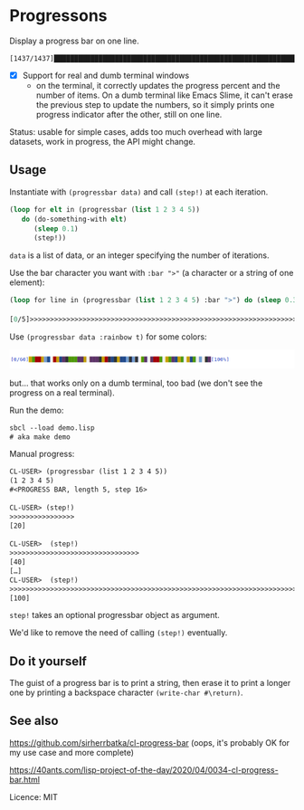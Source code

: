 # Progressons

Display a progress bar on one line.

    [1437/1437]██████████████████████████████████████████████████████████████████████████[100%]

- [X] Support for real and dumb terminal windows
  - on the terminal, it correctly updates the progress percent and the number of items. On a dumb terminal like Emacs Slime, it can't erase the previous step to update the numbers, so it simply prints one progress indicator after the other, still on one line.

Status: usable for simple cases, adds too much overhead with large datasets, work in progress, the API might change.

## Usage

Instantiate with `(progressbar data)` and call `(step!)` at each iteration.

~~~lisp
(loop for elt in (progressbar (list 1 2 3 4 5))
   do (do-something-with elt)
      (sleep 0.1)
      (step!))
~~~

`data` is a list of data, or an integer specifying the number of iterations.

Use the bar character you want with `:bar ">"` (a character or a string of one element):

~~~lisp
(loop for line in (progressbar (list 1 2 3 4 5) :bar ">") do (sleep 0.3) (step!))

[0/5]>>>>>>>>>>>>>>>>>>>>>>>>>>>>>>>>>>>>>>>>>>>>>>>>>>>>>>>>>>>>>>>>>>>>>>>>>>>>>>>>[100%]
~~~

Use `(progressbar data :rainbow t)` for some colors:

![](progressons-colorful.png)

but… that works only on a dumb terminal, too bad (we don't see the progress on a real terminal).

Run the demo:

    sbcl --load demo.lisp
    # aka make demo

Manual progress:

```
CL-USER> (progressbar (list 1 2 3 4 5))
(1 2 3 4 5)
#<PROGRESS BAR, length 5, step 16>

CL-USER> (step!)
>>>>>>>>>>>>>>>>                                                                [20]

CL-USER>  (step!)
>>>>>>>>>>>>>>>>>>>>>>>>>>>>>>>>                                                [40]
[…]
CL-USER>  (step!)
>>>>>>>>>>>>>>>>>>>>>>>>>>>>>>>>>>>>>>>>>>>>>>>>>>>>>>>>>>>>>>>>>>>>>>>>>>>>>>>>[100]
```

`step!` takes an optional progressbar object as argument.

We'd like to remove the need of calling `(step!)` eventually.


## Do it yourself

The guist of a progress bar is to print a string, then erase it to
print a longer one by printing a backspace character `(write-char #\return)`.

## See also

https://github.com/sirherrbatka/cl-progress-bar (oops, it's probably OK for my use case and more complete)

https://40ants.com/lisp-project-of-the-day/2020/04/0034-cl-progress-bar.html

Licence: MIT
